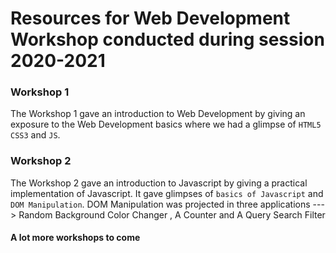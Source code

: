 # Resources for Web Development Workshop conducted during session 2020-2021

### Workshop 1

The Workshop 1 gave an introduction to Web Development by giving an exposure to the Web Development basics where we had a glimpse of `HTML5` `CSS3` and `JS`.

### Workshop 2
The Workshop 2 gave an introduction to Javascript by giving a practical implementation of Javascript. It gave glimpses of `basics of Javascript` and `DOM Manipulation`. DOM Manipulation was projected in three applications ---> Random Background Color Changer , A Counter and A Query Search Filter

#### A lot more workshops to come
